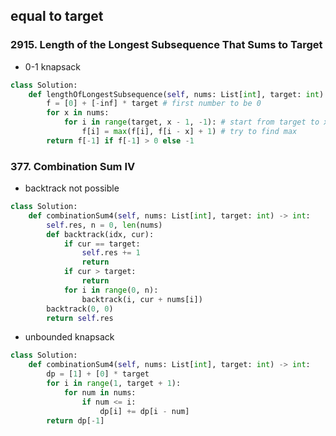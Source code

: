 ## equal to target

### 2915. Length of the Longest Subsequence That Sums to Target

- 0-1 knapsack

```python
class Solution:
    def lengthOfLongestSubsequence(self, nums: List[int], target: int) -> int:
        f = [0] + [-inf] * target # first number to be 0
        for x in nums:
            for i in range(target, x - 1, -1): # start from target to x, can't choose duplicate
                f[i] = max(f[i], f[i - x] + 1) # try to find max
        return f[-1] if f[-1] > 0 else -1
```

### 377. Combination Sum IV

- backtrack not possible

```python
class Solution:
    def combinationSum4(self, nums: List[int], target: int) -> int:
        self.res, n = 0, len(nums)
        def backtrack(idx, cur):
            if cur == target:
                self.res += 1
                return 
            if cur > target:
                return
            for i in range(0, n):
                backtrack(i, cur + nums[i])
        backtrack(0, 0)
        return self.res
```

- unbounded knapsack

```python
class Solution:
    def combinationSum4(self, nums: List[int], target: int) -> int:
        dp = [1] + [0] * target
        for i in range(1, target + 1):
            for num in nums:
                if num <= i:
                    dp[i] += dp[i - num]
        return dp[-1]
```